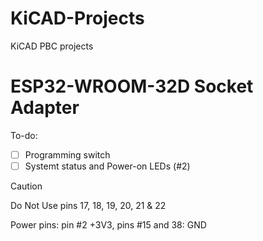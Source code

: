 # KiCAD-Projects
KiCAD PBC projects

# ESP32-WROOM-32D Socket Adapter

<p>To-do:</p>

- [ ] Programming switch
- [ ] Systemt status and Power-on LEDs (#2)

> [!CAUTION]
> Do Not Use pins 17, 18, 19, 20, 21 & 22

<p>Power pins: pin #2 +3V3, pins #15 and 38: GND</p>
